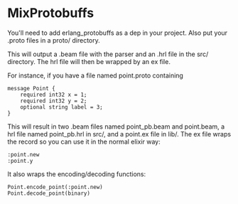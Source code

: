 # MixProtobuffs

You'll need to add erlang_protobuffs as a dep in your project.  Also put
your .proto files in a proto/ directory.

This will output a .beam file with the parser and an .hrl file in the
src/ directory.  The hrl file will then be wrapped by an ex file.

For instance, if you have a file named point.proto containing
```
message Point {
    required int32 x = 1;
    required int32 y = 2;
    optional string label = 3;
}
```

This will result in two .beam files named point_pb.beam and point.beam,
a hrl file named point_pb.hrl in src/, and a point.ex file in lib/.  The ex
file wraps the record so you can use it in the normal elixir way:
```
:point.new
:point.y
```
It also wraps the encoding/decoding functions:
```
Point.encode_point(:point.new)
Point.decode_point(binary)
```
